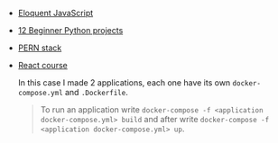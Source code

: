 - [Eloquent JavaScript](https://eloquentjavascript.net/)

- [12 Beginner Python projects](https://www.youtube.com/watch?v=8ext9G7xspg)

- [PERN stack](https://www.youtube.com/watch?v=_zGL_MU29zs)

- [React course](https://www.youtube.com/watch?v=rLoWMU4L_qE)

    In this case I made 2 applications, each one have its own `docker-compose.yml` and `.Dockerfile`.

    > To run an application write `docker-compose -f <application docker-compose.yml> build` and after write `docker-compose -f <application docker-compose.yml> up`.